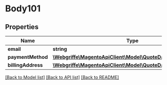 # Body101

## Properties
Name | Type | Description | Notes
------------ | ------------- | ------------- | -------------
**email** | **string** |  | 
**paymentMethod** | [**\Webgriffe\MagentoApiClient\Model\QuoteDataPaymentInterface**](QuoteDataPaymentInterface.md) |  | 
**billingAddress** | [**\Webgriffe\MagentoApiClient\Model\QuoteDataAddressInterface**](QuoteDataAddressInterface.md) |  | [optional] 

[[Back to Model list]](../README.md#documentation-for-models) [[Back to API list]](../README.md#documentation-for-api-endpoints) [[Back to README]](../README.md)



